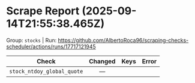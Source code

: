 # Scrape Report (2025-09-14T21:55:38.465Z)

Group: `stocks`  |  Run: https://github.com/AlbertoRoca96/scraping-checks-scheduler/actions/runs/17717121945

| Check | Changed | Keys | Error |
|---|:---:|:--|:--|
| `stock_ntdoy_global_quote` | — |  |  |
